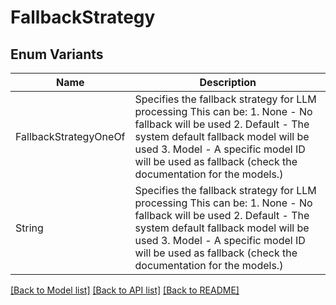 # FallbackStrategy

## Enum Variants

| Name | Description |
|---- | -----|
| FallbackStrategyOneOf | Specifies the fallback strategy for LLM processing  This can be: 1. None - No fallback will be used 2. Default - The system default fallback model will be used 3. Model - A specific model ID will be used as fallback (check the documentation for the models.) |
| String | Specifies the fallback strategy for LLM processing  This can be: 1. None - No fallback will be used 2. Default - The system default fallback model will be used 3. Model - A specific model ID will be used as fallback (check the documentation for the models.) |

[[Back to Model list]](../README.md#documentation-for-models) [[Back to API list]](../README.md#documentation-for-api-endpoints) [[Back to README]](../README.md)


